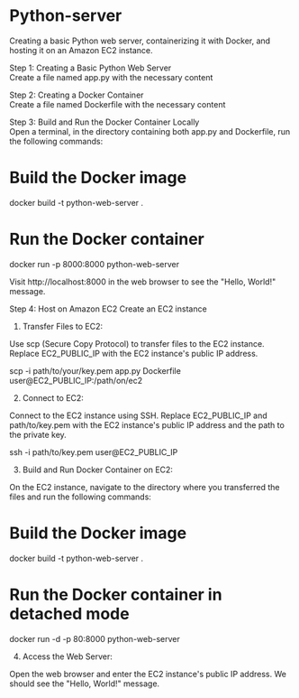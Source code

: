 # Python-server
Creating a basic Python web server, containerizing it with Docker, and hosting it on an Amazon EC2 instance.

Step 1: Creating a Basic Python Web Server                                                          
Create a file named app.py with the necessary content

Step 2: Creating a Docker Container                                                                                 
Create a file named Dockerfile with the necessary content

Step 3: Build and Run the Docker Container Locally                                                           
Open a terminal, in the directory containing both app.py and Dockerfile, run the following commands:
# Build the Docker image
docker build -t python-web-server .

# Run the Docker container
docker run -p 8000:8000 python-web-server

Visit http://localhost:8000 in the web browser to see the "Hello, World!" message.

Step 4: Host on Amazon EC2
Create an EC2 instance 

1. Transfer Files to EC2:

Use scp (Secure Copy Protocol) to transfer files to the EC2 instance. Replace EC2_PUBLIC_IP with the EC2 instance's public IP address.

scp -i path/to/your/key.pem app.py Dockerfile user@EC2_PUBLIC_IP:/path/on/ec2

2. Connect to EC2:

Connect to the EC2 instance using SSH. Replace EC2_PUBLIC_IP and path/to/key.pem with the EC2 instance's public IP address and the path to the private key.

ssh -i path/to/key.pem user@EC2_PUBLIC_IP

3. Build and Run Docker Container on EC2:

On the EC2 instance, navigate to the directory where you transferred the files and run the following commands:
# Build the Docker image
docker build -t python-web-server .

# Run the Docker container in detached mode
docker run -d -p 80:8000 python-web-server

4. Access the Web Server:

Open the web browser and enter the EC2 instance's public IP address. We should see the "Hello, World!" message.




